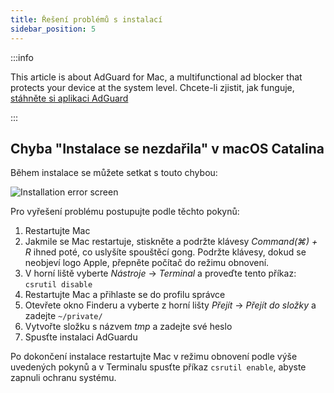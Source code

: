 ```yaml
---
title: Řešení problémů s instalací
sidebar_position: 5
---
```


:::info

This article is about AdGuard for Mac, a multifunctional ad blocker that protects your device at the system level. Chcete-li zjistit, jak funguje, [stáhněte si aplikaci AdGuard](https://agrd.io/download-kb-adblock)

:::

## Chyba "Instalace se nezdařila" v macOS Catalina

Během instalace se můžete setkat s touto chybou:

![Installation error screen](https://cdn.adtidy.org/content/kb/ad_blocker/mac/macerrorscreenEN.jpg)

Pro vyřešení problému postupujte podle těchto pokynů:

1. Restartujte Mac
2. Jakmile se Mac restartuje, stiskněte a podržte klávesy *Command(⌘) + R* ihned poté, co uslyšíte spouštěcí gong. Podržte klávesy, dokud se neobjeví logo Apple, přepněte počítač do režimu obnovení.
3. V horní liště vyberte *Nástroje* → *Terminal* a proveďte tento příkaz: `csrutil disable`
4. Restartujte Mac a přihlaste se do profilu správce
5. Otevřete okno Finderu a vyberte z horní lišty *Přejít* → *Přejít do složky* a zadejte `~/private/`
6. Vytvořte složku s názvem *tmp* a zadejte své heslo
7. Spusťte instalaci AdGuardu

Po dokončení instalace restartujte Mac v režimu obnovení podle výše uvedených pokynů a v Terminalu spusťte příkaz `csrutil enable`, abyste zapnuli ochranu systému.
